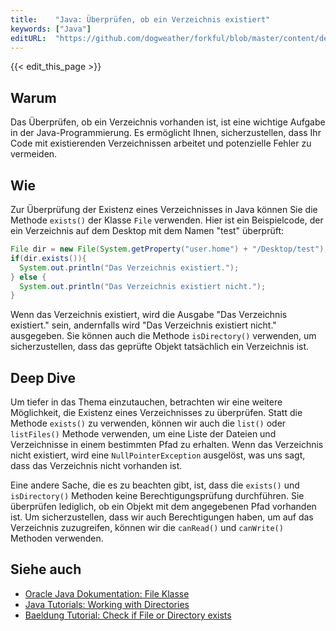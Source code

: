 ```yaml
---
title:    "Java: Überprüfen, ob ein Verzeichnis existiert"
keywords: ["Java"]
editURL:  "https://github.com/dogweather/forkful/blob/master/content/de/java/checking-if-a-directory-exists.md"
---
```


{{< edit_this_page >}}

## Warum

Das Überprüfen, ob ein Verzeichnis vorhanden ist, ist eine wichtige Aufgabe in der Java-Programmierung. Es ermöglicht Ihnen, sicherzustellen, dass Ihr Code mit existierenden Verzeichnissen arbeitet und potenzielle Fehler zu vermeiden.

## Wie

Zur Überprüfung der Existenz eines Verzeichnisses in Java können Sie die Methode `exists()` der Klasse `File` verwenden. Hier ist ein Beispielcode, der ein Verzeichnis auf dem Desktop mit dem Namen "test" überprüft:

```Java
File dir = new File(System.getProperty("user.home") + "/Desktop/test");
if(dir.exists()){
  System.out.println("Das Verzeichnis existiert.");
} else {
  System.out.println("Das Verzeichnis existiert nicht.");
}
```

Wenn das Verzeichnis existiert, wird die Ausgabe "Das Verzeichnis existiert." sein, andernfalls wird "Das Verzeichnis existiert nicht." ausgegeben. Sie können auch die Methode `isDirectory()` verwenden, um sicherzustellen, dass das geprüfte Objekt tatsächlich ein Verzeichnis ist.

## Deep Dive

Um tiefer in das Thema einzutauchen, betrachten wir eine weitere Möglichkeit, die Existenz eines Verzeichnisses zu überprüfen. Statt die Methode `exists()` zu verwenden, können wir auch die `list()` oder `listFiles()` Methode verwenden, um eine Liste der Dateien und Verzeichnisse in einem bestimmten Pfad zu erhalten. Wenn das Verzeichnis nicht existiert, wird eine `NullPointerException` ausgelöst, was uns sagt, dass das Verzeichnis nicht vorhanden ist.

Eine andere Sache, die es zu beachten gibt, ist, dass die `exists()` und `isDirectory()` Methoden keine Berechtigungsprüfung durchführen. Sie überprüfen lediglich, ob ein Objekt mit dem angegebenen Pfad vorhanden ist. Um sicherzustellen, dass wir auch Berechtigungen haben, um auf das Verzeichnis zuzugreifen, können wir die `canRead()` und `canWrite()` Methoden verwenden.

## Siehe auch

- [Oracle Java Dokumentation: File Klasse](https://docs.oracle.com/javase/10/docs/api/java/io/File.html)
- [Java Tutorials: Working with Directories](https://docs.oracle.com/javase/tutorial/essential/io/dirs.html)
- [Baeldung Tutorial: Check if File or Directory exists](https://www.baeldung.com/java-check-file-exists)